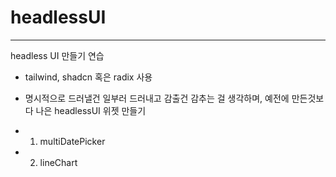 # headlessUI
-----
headless UI 만들기 연습

- tailwind, shadcn 혹은 radix 사용
- 명시적으로 드러낼건 일부러 드러내고 감출건 감추는 걸 생각하며, 예전에 만든것보다 나은 headlessUI 위젯 만들기

- 1. multiDatePicker
- 2. lineChart
